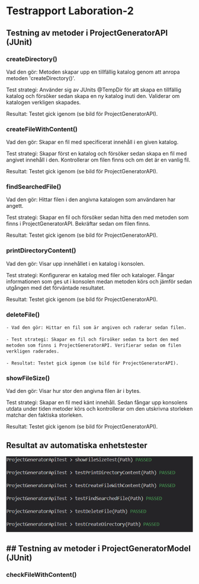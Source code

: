 # Testrapport Laboration-2

## Testning av metoder i ProjectGeneratorAPI (JUnit)

### createDirectory()
Vad den gör: Metoden skapar upp en tillfällig katalog genom att anropa metoden 'createDirectory()'.

Test strategi: Använder sig av JUnits @TempDir för att skapa en tillfällig katalog och       försöker sedan skapa en ny katalog inuti den. Validerar om katalogen verkligen skapades.

Resultat: Testet gick igenom (se bild för ProjectGeneratorAPI).

### createFileWithContent()
Vad den gör: Skapar en fil med specificerat innehåll i en given katalog.

Test strategi: Skapar först en katalog och försöker sedan skapa en fil med angivet innehåll i den. Kontrollerar om filen finns och om det är en vanlig fil.

Resultat: Testet gick igenom (se bild för ProjectGeneratorAPI).

### findSearchedFile()
Vad den gör: Hittar filen i den angivna katalogen som användaren har angett.

Test strategi: Skapar en fil och försöker sedan hitta den med metoden som finns i ProjectGeneratorAPI. Bekräftar sedan om filen finns.

Resultat: Testet gick igenom (se bild för ProjectGeneratorAPI).

### printDirectoryContent()
Vad den gör: Visar upp innehållet i en katalog i konsolen.

Test strategi: Konfigurerar en katalog med filer och kataloger. Fångar informationen som ges ut i konsolen medan metoden körs och jämför sedan utgången med det förväntade resultatet.

Resultat: Testet gick igenom (se bild för ProjectGeneratorAPI).

### deleteFile()
    - Vad den gör: Hittar en fil som är angiven och raderar sedan filen.

    - Test strategi: Skapar en fil och försöker sedan ta bort den med metoden som finns i ProjectGeneratorAPI. Verifierar sedan om filen verkligen raderades.

    - Resultat: Testet gick igenom (se bild för ProjectGeneratorAPI).

### showFileSize()
Vad den gör: Visar hur stor den angivna filen är i bytes.

Test strategi: Skapar en fil med känt innehåll. Sedan fångar upp konsolens utdata under tiden metoder körs och kontrollerar om den utskrivna storleken matchar den faktiska storleken.

Resultat: Testet gick igenom (se bild för ProjectGeneratorAPI).

## Resultat av automatiska enhetstester 
![Tester för ProjectGeneratorAPI](static/laboration-2-tester.png)


## ## Testning av metoder i ProjectGeneratorModel (JUnit)


### checkFileWithContent()